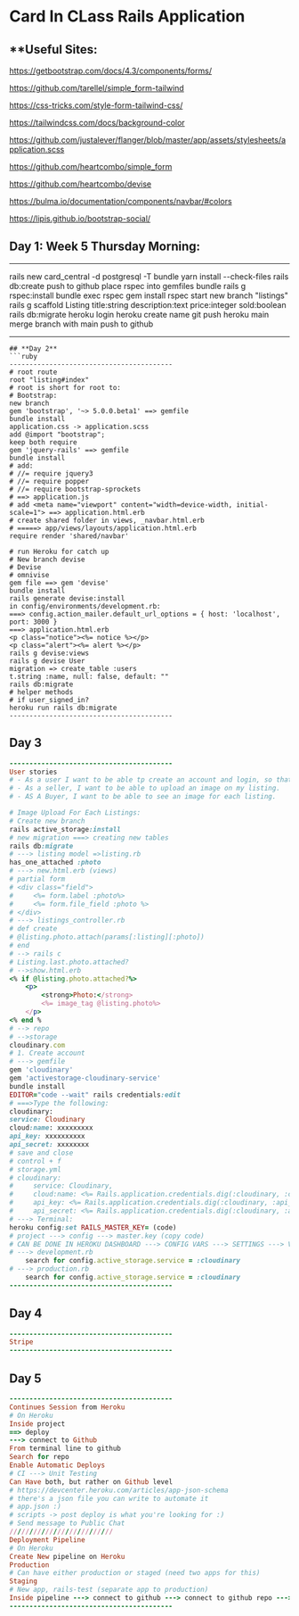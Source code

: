 # **Card In CLass Rails Application**

## \*\*Useful Sites:

https://getbootstrap.com/docs/4.3/components/forms/

https://github.com/tarellel/simple_form-tailwind

https://css-tricks.com/style-form-tailwind-css/

https://tailwindcss.com/docs/background-color

https://github.com/justalever/flanger/blob/master/app/assets/stylesheets/application.scss

https://github.com/heartcombo/simple_form

https://github.com/heartcombo/devise

https://bulma.io/documentation/components/navbar/#colors

https://lipis.github.io/bootstrap-social/

## **Day 1: Week 5 Thursday Morning:**

---

rails new card_central -d postgresql -T
bundle
yarn install --check-files
rails db:create
push to github
place rspec into gemfiles
bundle
rails g rspec:install
bundle exec rspec
gem install rspec
start new branch "listings"
rails g scaffold Listing title:string description:text price:integer sold:boolean
rails db:migrate
heroku login
heroku create name
git push heroku main
merge branch with main
push to github

---

````
## **Day 2**
```ruby
-----------------------------------------
# root route
root "listing#index"
# root is short for root to:
# Bootstrap:
new branch
gem 'bootstrap', '~> 5.0.0.beta1' ==> gemfile
bundle install
application.css -> application.scss
add @import "bootstrap";
keep both require
gem 'jquery-rails' ==> gemfile
bundle install
# add:
# //= require jquery3
# //= require popper
# //= require bootstrap-sprockets
# ==> application.js
# add <meta name="viewport" content="width=device-width, initial-scale=1"> ==> application.html.erb
# create shared folder in views, _navbar.html.erb
# =====> app/views/layouts/application.html.erb
require render 'shared/navbar'

# run Heroku for catch up
# New branch devise
# Devise
# omnivise
gem file ==> gem 'devise'
bundle install
rails generate devise:install
in config/environments/development.rb:
===> config.action_mailer.default_url_options = { host: 'localhost', port: 3000 }
===> application.html.erb
<p class="notice"><%= notice %></p>
<p class="alert"><%= alert %></p>
rails g devise:views
rails g devise User
migration => create_table :users
t.string :name, null: false, default: ""
rails db:migrate
# helper methods
# if user_signed_in?
heroku run rails db:migrate
-----------------------------------------
````

## **Day 3**

```ruby
-----------------------------------------
User stories
# - As a user I want to be able tp create an account and login, so that I can create listings.
# - As a seller, I want to be able to upload an image on my listing.
# - AS A Buyer, I want to be able to see an image for each listing.

# Image Upload For Each Listings:
# Create new branch
rails active_storage:install
# new migration ===> creating new tables
rails db:migrate
# ---> listing model =>listing.rb
has_one_attached :photo
# ---> new.html.erb (views)
# partial form
# <div class="field">
#     <%= form.label :photo%>
#     <%= form.file_field :photo %>
# </div>
# ---> listings_controller.rb
# def create
# @listing.photo.attach(params[:listing][:photo])
# end
# --> rails c
# Listing.last.photo.attached?
# -->show.html.erb
<% if @listing.photo.attached?%>
    <p>
        <strong>Photo:</strong>
        <%= image_tag @listing.photo%>
    </p>
<% end %
# --> repo
# -->storage
cloudinary.com
# 1. Create account
# ---> gemfile
gem 'cloudinary'
gem 'activestorage-cloudinary-service'
bundle install
EDITOR="code --wait" rails credentials:edit
# ===>Type the following:
cloudinary:
service: Cloudinary
cloud:name: xxxxxxxxx
api_key: xxxxxxxxxx
api_secret: xxxxxxxx
# save and close
# control + f
# storage.yml
# cloudinary:
#     service: Cloudinary,
#     cloud:name: <%= Rails.application.credentials.dig(:cloudinary, :cloud_name) %>
#     api_key: <%= Rails.application.credentials.dig(:cloudinary, :api_key) %>
#     api_secret: <%= Rails.application.credentials.dig(:cloudinary, :api_secret) %>
# ---> Terminal:
heroku config:set RAILS_MASTER_KEY= (code)
# project ---> config ---> master.key (copy code)
# CAN BE DONE IN HEROKU DASHBOARD ---> CONFIG VARS ---> SETTINGS ---> VARIABLES
# ---> development.rb
    search for config.active_storage.service = :cloudinary
# ---> production.rb
    search for config.active_storage.service = :cloudinary
-----------------------------------------
```

## **Day 4**

```ruby
-----------------------------------------
Stripe
-----------------------------------------
```

## **Day 5**

```ruby
-----------------------------------------
Continues Session from Heroku
# On Heroku
Inside project
==> deploy
---> connect to Github
From terminal line to github
Search for repo
Enable Automatic Deploys
# CI ---> Unit Testing
Can Have both, but rather on Github level
# https://devcenter.heroku.com/articles/app-json-schema
# there's a json file you can write to automate it
# app.json :)
# scripts -> post deploy is what you're looking for :)
# Send message to Public Chat
//////////////////////////
Deployment Pipeline
# On Heroku
Create New pipeline on Heroku
Production
# Can have either production or staged (need two apps for this)
Staging
# New app, rails-test (separate app to production)
Inside pipeline ---> connect to github ---> connect to github repo ---> pick development branch we which to connect to app
-----------------------------------------
```
